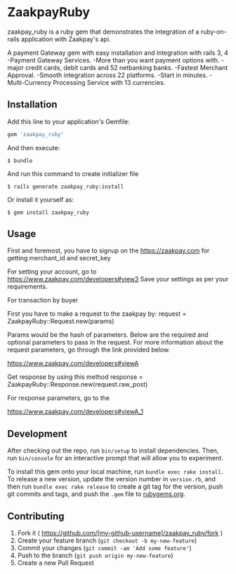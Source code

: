 # ZaakpayRuby
zaakpay_ruby is a ruby gem that demonstrates the integration of a ruby-on-rails application with Zaakpay's api.

A payment Gateway gem with easy installation and integration with rails 3, 4
-Payment Gateway Services.
-More than you want payment options with.
-major credit cards, debit cards and 52 netbanking banks.
-Fastest Merchant Approval.
-Smooth integration across 22 platforms.
-Start in minutes.
-Multi-Currency Processing Service with 13 currencies.


## Installation

Add this line to your application's Gemfile:

```ruby
gem 'zaakpay_ruby'
```

And then execute:

    $ bundle

And run this command to create initializer file

    $ rails generate zaakpay_ruby:install

Or install it yourself as:

    $ gem install zaakpay_ruby

## Usage
First and foremost, you have to signup on the https://zaakpay.com for getting merchant_id and secret_key

For setting your account, go to https://www.zaakpay.com/developers#view3
Save your settings as per your requirements.

For transaction by buyer

First you have to make a request to the zaakpay by:
  request = ZaakpayRuby::Request.new(params)

Params would be the hash of parameters. Below are the required and optional parameters to pass in the request.
For more information about the request parameters, go through the link provided below.

   https://www.zaakpay.com/developers#viewA

Get response by using this method
  response = ZaakpayRuby::Response.new(request.raw_post)

For response parameters, go to the

  https://www.zaakpay.com/developers#viewA_1


## Development

After checking out the repo, run `bin/setup` to install dependencies. Then, run `bin/console` for an interactive prompt that will allow you to experiment.

To install this gem onto your local machine, run `bundle exec rake install`. To release a new version, update the version number in `version.rb`, and then run `bundle exec rake release` to create a git tag for the version, push git commits and tags, and push the `.gem` file to [rubygems.org](https://rubygems.org).

## Contributing

1. Fork it ( https://github.com/[my-github-username]/zaakpay_ruby/fork )
2. Create your feature branch (`git checkout -b my-new-feature`)
3. Commit your changes (`git commit -am 'Add some feature'`)
4. Push to the branch (`git push origin my-new-feature`)
5. Create a new Pull Request
